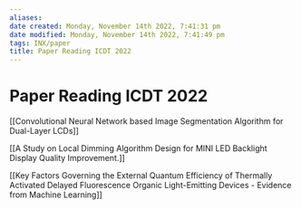 ```yaml
---
aliases: 
date created: Monday, November 14th 2022, 7:41:31 pm
date modified: Monday, November 14th 2022, 7:41:49 pm
tags: INX/paper
title: Paper Reading ICDT 2022
---
```


# Paper Reading ICDT 2022

[[Convolutional Neural Network based Image Segmentation Algorithm for Dual-Layer LCDs]]

[[A Study on Local Dimming Algorithm Design for MINI LED Backlight Display Quality Improvement.]]



[[Key Factors Governing the External Quantum Efficiency of Thermally Activated Delayed Fluorescence Organic Light-Emitting Devices - Evidence from Machine Learning]]

